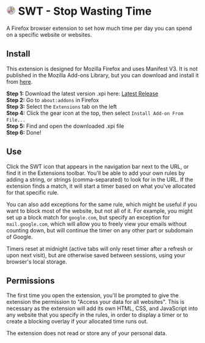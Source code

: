 # ![icon](assets/icon-24.png) SWT - Stop Wasting Time

A Firefox browser extension to set how much time per day you can spend on a specific website or websites.

## Install

This extension is designed for Mozilla Firefox and uses Manifest V3. It is not published in the Mozilla Add-ons Library, but you can download and install it from [here](https://github.com/roboticp4nda/swt-StopWastingTime/releases/download/1.0/4d36b427c76a4000be9f-1.0.xpi).

**Step 1:** Download the latest version .xpi here: [Latest Release](https://github.com/roboticp4nda/swt-StopWastingTime/releases/download/1.0/4d36b427c76a4000be9f-1.0.xpi)  
**Step 2:** Go to `about:addons` in Firefox  
**Step 3:** Select the `Extensions` tab on the left  
**Step 4:** Click the gear icon at the top, then select `Install Add-on From File...`  
**Step 5:** Find and open the downloaded .xpi file  
**Step 6:** Done!  

## Use

Click the SWT icon that appears in the navigation bar next to the URL, or find it in the Extensions toolbar. You'll be able to add your own rules by adding a string, or strings (comma-separated) to look for in the URL. If the extension finds a match, it will start a timer based on what you've allocated for that specific rule.

You can also add exceptions for the same rule, which might be useful if you want to block most of the website, but not all of it. For example, you might set up a block match for `google.com`, but specify an exception for `mail.google.com`, which will allow you to freely view your emails without counting down, but will continue the timer on any other part or subdomain of Google.

Timers reset at midnight (active tabs will only reset timer after a refresh or upon next visit), but are otherwise saved between sessions, using your browser's local storage.

## Permissions

The first time you open the extension, you'll be prompted to give the extension the permission to "Access your data for all websites". This is necessary as the extension will add its own HTML, CSS, and JavaScript into any website that you specify in the rules, in order to display a timer or to create a blocking overlay if your allocated time runs out.

The extension does not read or store any of your personal data.
